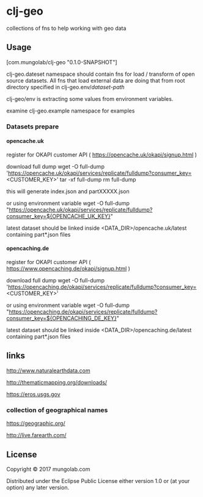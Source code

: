 # clj-geo

collections of fns to help working with geo data

## Usage

[com.mungolab/clj-geo "0.1.0-SNAPSHOT"]

clj-geo.dateset namespace should contain fns for load / transform of open source datasets. All fns that load external data are doing that from root directory specified in clj-geo.env/*dataset-path*

clj-geo/env is extracting some values from environment variables.


examine clj-geo.example namespace for examples


### Datasets prepare


#### opencache.uk

register for OKAPI customer API ( https://opencache.uk/okapi/signup.html )

download full dump
wget -O full-dump 'https://opencache.uk/okapi/services/replicate/fulldump?consumer_key=<CUSTOMER_KEY>'
tar -xf full-dump
rm full-dump

this will generate index.json and partXXXXX.json

or using environment variable
wget -O full-dump "https://opencache.uk/okapi/services/replicate/fulldump?consumer_key=${OPENCACHE_UK_KEY}"

latest dataset should be linked inside <DATA_DIR>/opencache.uk/latest containing part*.json files

#### opencaching.de

register for OKAPI customer API ( https://www.opencaching.de/okapi/signup.html )

download full dump
wget -O full-dump 'https://opencaching.de/okapi/services/replicate/fulldump?consumer_key=<CUSTOMER_KEY>'

or using environment variable
wget -O full-dump "https://opencaching.de/okapi/services/replicate/fulldump?consumer_key=${OPENCACHING_DE_KEY}"

latest dataset should be linked inside <DATA_DIR>/opencaching.de/latest containing part*.json files

## links

http://www.naturalearthdata.com

http://thematicmapping.org/downloads/

https://eros.usgs.gov

### collection of geographical names
https://geographic.org/

http://live.farearth.com/


## License

Copyright © 2017 mungolab.com

Distributed under the Eclipse Public License either version 1.0 or (at your option) any later version.
